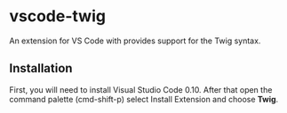 # vscode-twig
An extension for VS Code with provides support for the Twig syntax.

## Installation

First, you will need to install Visual Studio Code 0.10. After that open the command palette (cmd-shift-p) select Install Extension and choose **Twig**.